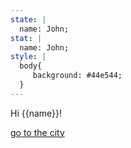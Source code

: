 ```yaml
---
state: |
  name: John;
stat: |
  name: John;
style: |
  body{
     background: #44e544;
  }
---
```


Hi {{name}}!

[go to the city](city)